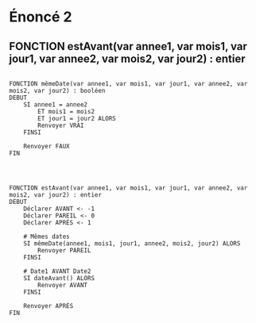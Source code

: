 # Énoncé 2

## FONCTION estAvant(var annee1, var mois1, var jour1, var annee2, var mois2, var jour2) : entier


```

FONCTION mêmeDate(var annee1, var mois1, var jour1, var annee2, var mois2, var jour2) : booléen
DEBUT
    SI annee1 = annee2
        ET mois1 = mois2
        ET jour1 = jour2 ALORS
        Renvoyer VRAI
    FINSI

    Renvoyer FAUX
FIN




FONCTION estAvant(var annee1, var mois1, var jour1, var annee2, var mois2, var jour2) : entier
DÉBUT
    Déclarer AVANT <- -1
    Déclarer PAREIL <- 0
    Déclarer APRÈS <- 1

    # Mêmes dates
    SI mêmeDate(annee1, mois1, jour1, annee2, mois2, jour2) ALORS
        Renvoyer PAREIL
    FINSI

    # Date1 AVANT Date2
    SI dateAvant() ALORS
        Renvoyer AVANT
    FINSI

    Renvoyer APRÈS
FIN


```